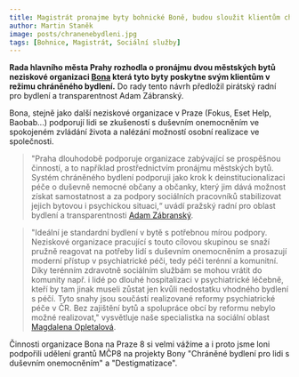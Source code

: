 ```yaml
---
title: Magistrát pronajme byty bohnické Boně, budou sloužit klientům chráněného bydlení
author: Martin Staněk
image: posts/chranenebydleni.jpg
tags: [Bohnice, Magistrát, Sociální služby]
---
```


**Rada hlavního města Prahy rozhodla o pronájmu dvou městských bytů neziskové organizaci [Bona](https://www.bona-ops.cz/) která tyto byty poskytne svým klientům v režimu chráněného bydlení.** Do rady tento návrh předložil pirátský radní pro bydlení a transparentnost Adam Zábranský.

Bona, stejně jako další neziskové organizace v Praze (Fokus, Eset Help, Baobab...) podporují lidi se zkušeností s duševním onemocněním ve spokojeném zvládání života a nalézání možností osobní realizace ve společnosti.

>"Praha dlouhodobě podporuje organizace zabývající se prospěšnou činností, a to například prostřednictvím pronájmu městských bytů. Systém chráněného bydlení podporuji jako krok k deinstitucionalizaci péče o duševně nemocné občany a občanky, který jim dává možnost získat samostatnost a za podpory sociálních pracovníků stabilizovat jejich bytovou i psychickou situaci,“ uvádí pražský radní pro oblast bydlení a transparentnosti [Adam Zábranský](https://praha.pirati.cz/lide/adam-zabransky/).

>"Ideální je standardní bydlení v bytě s potřebnou mírou podpory. Neziskové organizace pracující s touto cílovou skupinou se snaží pružně reagovat na potřeby lidí s duševním onemocněním a prosazují moderní přístup v psychiatrické péči, tedy péči terénní a komunitní. Díky terénním zdravotně sociálním službám se mohou vrátit do komunity např. i lidé po dlouhé hospitalizaci v psychiatrické léčebně, kteří by tam jinak museli zůstat jen kvůli nedostatku vhodného bydlení s péčí. Tyto snahy jsou součástí realizované reformy psychiatrické péče v ČR. Bez zajištění bytů a spolupráce obcí by reformu nebylo možné realizovat," vysvětluje naše specialistka na sociální oblast [Magdalena Opletalová](https://praha8.pirati.cz/lide/magdalena-opletalova.html).

Činnosti organizace Bona na Praze 8 si velmi vážíme a i proto jsme loni podpořili udělení grantů MČP8 na projekty Bony "Chráněné bydlení pro lidi s duševním onemocněním" a "Destigmatizace".
